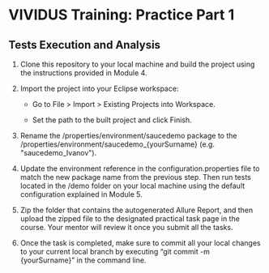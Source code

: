 # VIVIDUS Training: Practice Part 1

## Tests Execution and Analysis

1. Clone this repository to your local machine and build the project using the instructions provided in Module 4.

1. Import the project into your Eclipse workspace:

    - Go to File > Import > Existing Projects into Workspace.

    - Set the path to the built project and click Finish.

1. Rename the /properties/environment/saucedemo package to the /properties/environment/saucedemo_{yourSurname} (e.g.  "saucedemo_Ivanov").

1. Update the environment reference in the configuration.properties file to match the new package name from the previous step. Then run tests located in the /demo folder on your local machine using the default configuration explained in Module 5.

1. Zip the folder that contains the autogenerated Allure Report, and then upload the zipped file to the designated practical task page in the course. Your mentor will review it once you submit all the tasks.

1. Once the task is completed, make sure to commit all your local changes to your current local branch by executing “git commit -m {yourSurname}” in the command line.

